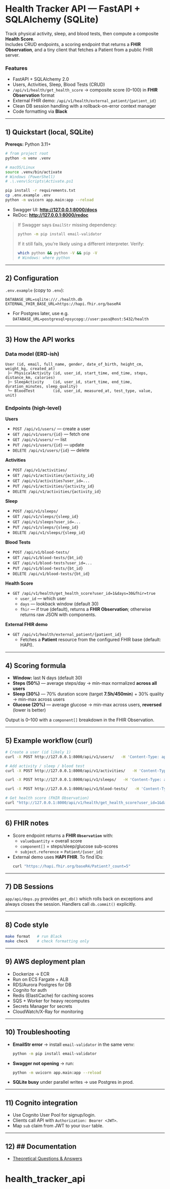# Health Tracker API — FastAPI + SQLAlchemy (SQLite)

Track physical activity, sleep, and blood tests, then compute a composite **Health Score**.  
Includes CRUD endpoints, a scoring endpoint that returns a **FHIR Observation**, and a tiny client that fetches a Patient from a public FHIR server.

### Features
- FastAPI + SQLAlchemy 2.0
- Users, Activities, Sleep, Blood Tests (CRUD)
- `/api/v1/health/get_health_score` → composite score (0–100) in **FHIR Observation** format
- External FHIR demo: `/api/v1/health/external_patient/{patient_id}`
- Clean DB session handling with a rollback-on-error context manager
- Code formatting via **Black**

---

## 1) Quickstart (local, SQLite)

**Prereqs:** Python 3.11+

```bash
# from project root
python -m venv .venv

# macOS/Linux
source .venv/bin/activate
# Windows (PowerShell)
# .\.venv\Scripts\Activate.ps1

pip install -r requirements.txt
cp .env.example .env
python -m uvicorn app.main:app --reload
```

- Swagger UI: **http://127.0.0.1:8000/docs**  
- ReDoc: **http://127.0.0.1:8000/redoc**

> If Swagger says `EmailStr` missing dependency:
> ```bash
> python -m pip install email-validator
> ```
> If it still fails, you’re likely using a different interpreter. Verify:
> ```bash
> which python && python -V && pip -V
> # Windows: where python
> ```

---

## 2) Configuration

`.env.example` (copy to `.env`):
```
DATABASE_URL=sqlite:///./health.db
EXTERNAL_FHIR_BASE_URL=https://hapi.fhir.org/baseR4
```

- For Postgres later, use e.g.  
  `DATABASE_URL=postgresql+psycopg://user:pass@host:5432/health`

---

## 3) How the API works

### Data model (ERD-ish)
```
User (id, email, full_name, gender, date_of_birth, height_cm, weight_kg, created_at)
 ├─ PhysicalActivity (id, user_id, start_time, end_time, steps, distance_km, calories)
 ├─ SleepActivity    (id, user_id, start_time, end_time, duration_minutes, sleep_quality)
 └─ BloodTest        (id, user_id, measured_at, test_type, value, unit)
```

### Endpoints (high-level)

**Users**
- `POST /api/v1/users/` — create a user
- `GET /api/v1/users/{id}` — fetch one
- `GET /api/v1/users/` — list
- `PUT /api/v1/users/{id}` — update
- `DELETE /api/v1/users/{id}` — delete

**Activities**
- `POST /api/v1/activities/`
- `GET /api/v1/activities/{activity_id}`
- `GET /api/v1/activities?user_id=...`
- `PUT /api/v1/activities/{activity_id}`
- `DELETE /api/v1/activities/{activity_id}`

**Sleep**
- `POST /api/v1/sleeps/`
- `GET /api/v1/sleeps/{sleep_id}`
- `GET /api/v1/sleeps?user_id=...`
- `PUT /api/v1/sleeps/{sleep_id}`
- `DELETE /api/v1/sleeps/{sleep_id}`

**Blood Tests**
- `POST /api/v1/blood-tests/`
- `GET /api/v1/blood-tests/{bt_id}`
- `GET /api/v1/blood-tests?user_id=...`
- `PUT /api/v1/blood-tests/{bt_id}`
- `DELETE /api/v1/blood-tests/{bt_id}`

**Health Score**
- `GET /api/v1/health/get_health_score?user_id=1&days=30&fhir=true`
  - `user_id` — which user
  - `days` — lookback window (default 30)
  - `fhir` — if true (default), returns a **FHIR Observation**; otherwise returns raw JSON with components.

**External FHIR demo**
- `GET /api/v1/health/external_patient/{patient_id}`
  - Fetches a **Patient** resource from the configured FHIR base (default: HAPI).

---

## 4) Scoring formula

- **Window:** last N days (default 30)
- **Steps (50%)** — average steps/day → min-max normalized **across all users**
- **Sleep (30%)** — 70% duration score (target **7.5h/450min**) + 30% quality → min-max across users
- **Glucose (20%)** — average glucose → min-max across users, **reversed** (lower is better)

Output is 0–100 with a `component[]` breakdown in the FHIR Observation.

---

## 5) Example workflow (curl)

```bash
# Create a user (id likely 1)
curl -X POST http://127.0.0.1:8000/api/v1/users/   -H 'Content-Type: application/json'   -d '{"email":"john@example.com","full_name":"John Doe","gender":"male"}'

# Add activity / sleep / blood test
curl -X POST http://127.0.0.1:8000/api/v1/activities/   -H 'Content-Type: application/json'   -d '{"user_id":1,"start_time":"2025-08-01T08:00:00","end_time":"2025-08-01T09:00:00","steps":6000}'

curl -X POST http://127.0.0.1:8000/api/v1/sleeps/   -H 'Content-Type: application/json'   -d '{"user_id":1,"start_time":"2025-08-01T23:30:00","end_time":"2025-08-02T07:00:00","duration_minutes":450,"sleep_quality":82}'

curl -X POST http://127.0.0.1:8000/api/v1/blood-tests/   -H 'Content-Type: application/json'   -d '{"user_id":1,"measured_at":"2025-08-02T08:00:00","test_type":"glucose","value":95,"unit":"mg/dL"}'

# Get health score (FHIR Observation)
curl "http://127.0.0.1:8000/api/v1/health/get_health_score?user_id=1&days=30"
```

---

## 6) FHIR notes

- Score endpoint returns a **FHIR `Observation`** with:
  - `valueQuantity` = overall score
  - `component[]` = steps/sleep/glucose sub-scores
  - `subject.reference` = `Patient/{user_id}`
- External demo uses **HAPI FHIR**. To find IDs:
  ```bash
  curl "https://hapi.fhir.org/baseR4/Patient?_count=5"
  ```

---

## 7) DB Sessions

`app/api/deps.py` provides `get_db()` which rolls back on exceptions and always closes the session. Handlers call `db.commit()` explicitly.

---

## 8) Code style

```bash
make format   # run Black
make check    # check formatting only
```

---

## 9) AWS deployment plan

- Dockerize → ECR
- Run on ECS Fargate + ALB
- RDS/Aurora Postgres for DB
- Cognito for auth
- Redis (ElastiCache) for caching scores
- SQS + Worker for heavy recomputes
- Secrets Manager for secrets
- CloudWatch/X-Ray for monitoring

---

## 10) Troubleshooting

- **EmailStr error** → install `email-validator` in the same venv:
  ```bash
  python -m pip install email-validator
  ```
- **Swagger not opening** → run:
  ```bash
  python -m uvicorn app.main:app --reload
  ```
- **SQLite busy** under parallel writes → use Postgres in prod.

---

## 11) Cognito integration

- Use Cognito User Pool for signup/login.
- Clients call API with `Authorization: Bearer <JWT>`.
- Map `sub` claim from JWT to your `User` table.

---

## 12) ## Documentation
- [Theoretical Questions & Answers](docs/THEORETICAL_ANSWERS.md)

# health_tracker_api
